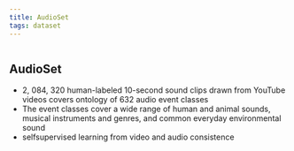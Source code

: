 ```yaml
---
title: AudioSet
tags: dataset
---
```

```toc
```
## AudioSet
- 2, 084, 320 human-labeled 10-second sound clips drawn from YouTube videos covers ontology of 632 audio event classes 
- The event classes cover a wide range of human and animal sounds, musical instruments and genres, and common everyday environmental sound 
- selfsupervised learning from video and audio consistence



